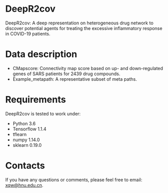 # DeepR2cov
DeepR2cov: A deep representation on heterogeneous drug network to discover potential agents for treating the excessive inflammatory response in COVID-19 patients.

# Data description
* CMapscore: Connectivity map score based on up- and down-regulated genes of SARS patients for 2439 drug compounds.
* Example_metapath: A representative subset of meta paths.

# Requirements
DeepR2cov is tested to work under:
* Python 3.6  
* Tensorflow 1.1.4
* tflearn
* numpy 1.14.0
* sklearn 0.19.0


# Contacts
If you have any questions or comments, please feel free to email: xqw@hnu.edu.cn.
